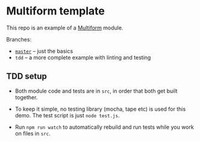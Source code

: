 # Multiform template

This repo is an example of a [Multiform](https://github.com/callumlocke/multiform) module.

Branches:

- [`master`](https://github.com/callumlocke/multiform-template) – just the basics
- `tdd` – a more complete example with linting and testing


## TDD setup

- Both module code and tests are in `src`, in order that both get built together.

- To keep it simple, no testing library (mocha, tape etc) is used for this demo. The test script is just `node test.js`.

- Run `npm run watch` to automatically rebuild and run tests while you work on files in `src`.
